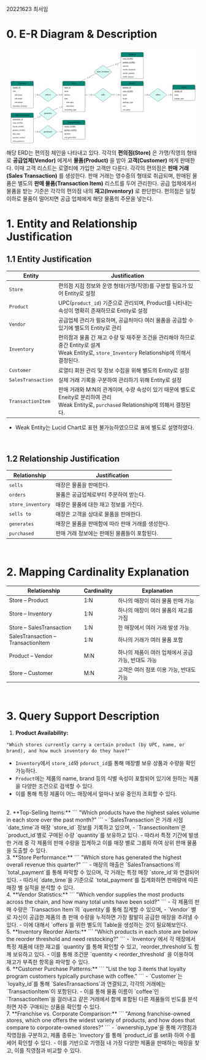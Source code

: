 20221623 최서임
<br>
#  0. E-R Diagram & Description

![](../../Z.%20Docs/img/DBMS%20ER%20diagram%20(UML%20notation)%201.png)
<br>
해당 ERD는 편의점 체인을 나타내고 있다. 각각의 **편의점(Store)** 은 가맹/직영의 형태로 **공급업체(Vendor)** 에게서 **물품(Product)** 을 받아 **고객(Customer)** 에게 판매한다. 이때 고객 리스트는 로열티에 가입한 고객만 다룬다.
각각의 편의점은 **판매 거래(Sales Transaction)** 를 생성한다. 판매 거래는 영수증의 형태로 취급되며, 판매된 물품은 별도의 **판매 물품(Transaction Item)** 리스트를 두어 관리한다.
공급 업체에게서 물품을 받는 기준은 각각의 편의점 내의 **재고(Inventory)** 로 판단한다. 편의점은 일정 이하로 물품이 떨어지면 공급 업체에게 해당 물품의 주문을 넣는다.
<br>

# 1. Entity and Relationship Justification

## 1.1 Entity Justification

| Entity             | Justification                                                                                               |
| ------------------ | ----------------------------------------------------------------------------------------------------------- |
| `Store`            | 편의점 지점 정보와 운영 형태(가맹/직영)를 구분할 필요가 있어 Entity로 설정                                                              |
| `Product`          | UPC(`product_id`) 기준으로 관리되며, Product를 나타내는 속성이 명확히 존재하므로 Entity로 설정                                         |
| `Vendor`           | 공급업체 관리가 필요하며, 공급처마다 여러 물품을 공급할 수 있기에 별도의 Entity로 관리                                                        |
| `Inventory`        | 편의점과 물품 간 재고 수량 및 재주문 조건을 관리해야 하므로 중간 Entity로 설계<br>Weak Entity로, `store_Inventory` Relationship에 의해서 결정된다. |
| `Customer`         | 로열티 회원 관리 및 정보 수집을 위해 별도의 Entity로 설정                                                                        |
| `SalesTransaction` | 실제 거래 기록을 구분하여 관리하기 위해 Entity로 설정                                                                           |
| `TransactionItem`  | 판매 거래와 M:N의 관계이며, 수량 속성이 있기 때문에 별도로 Eneity로 분리하여 관리<br>Weak Entity로, `purchased` Relationship에 의해서 결정된다.    |
- Weak Entity는 Lucid Chart로 표현 불가능하였으므로 표에 별도로 설명하였다.
<br>

## 1.2 Relationship Justification

| Relationship      | Justification                |
| ----------------- | ---------------------------- |
| `sells`           | 매장은 물품을 판매한다.                |
| `orders`          | 물품은 공급업체로부터 주문하여 받는다.        |
| `store_inventory` | 매장은 물품에 대한 재고 정보를 가진다.       |
| `sells to`        | 매장은 고객을 상대로 물품을 판매한다.        |
| `generates`       | 매장은 물품을 판매함에 따라 판매 거래를 생성한다. |
| `purchased`       | 판매 거래 정보에는 판매된 물품들이 포함된다.    |
<br>

# 2. Mapping Cardinality Explanation

| Relationship                       | Cardinality | Explanation                   |
| ---------------------------------- | ----------- | ----------------------------- |
| Store – Product                    | 1:N         | 하나의 매장이 여러 물품 판매 가능           |
| Store – Inventory                  | 1:N         | 하나의 매장이 여러 물품의 재고를 가짐         |
| Store – SalesTransaction           | 1:N         | 한 매장에서 여러 거래 발생 가능            |
| SalesTransaction – TransactionItem | 1:N         | 하나의 거래가 여러 물품 포함              |
| Product – Vendor                   | M:N         | 하나의 제품이 여러 업체에서 공급 가능, 반대도 가능 |
| Store – Customer                   | M:N         | 고객은 여러 점포 이용 가능, 반대도 가능       |
<br>

# 3. Query Support Description

1. **Product Availability:** 
```
"Which stores currently carry a certain product (by UPC, name, or brand), and how much inventory do they have?"
```
- `Inventory`에서 `store_id`와 `pdoruct_id`를 통해 매장별 보유 상품과 수량을 확인 가능하다. 
- `Product`에는 제품의 name, brand 등의 식별 속성이 포함되어 있기에 원하는 제품을 다양한 조건으로 검색할 수 있다.
- 이를 통해 특정 제품이 어느 매장에서 얼마나 보유 중인지 조회할 수 있다.
<br>
2. **Top-Selling Items:**
```
"Which products have the highest sales volume in each store over the past month?"
```
- `SalesTransaction`은 거래 시점 `date_time`과 매장 `store_id` 정보를 기록하고 있으며,
- `TransectionItem`은 `product_id`별로 구매된 수량 `quantity`를 보유하고 있다.
- 따라서 특정 기간에 발생한 거래 중 각 제품의 판매 수량을 집계하고 이를 매장 별로 그룹화 하여 상위 판매 물품을 도출할 수 있다.
<br>
3. **Store Performance:**
```
 "Which store has generated the highest overall revenue this quarter?"
```
- 매장의 매출은 `SalesTransactions`의 `total_payment`를 통해 파악할 수 있으며, 각 거래는 특정 매장 `store_id`와 연결되어 있다.
- 따라서 `date_time`을 기준으로 `total_payment`를 집계화하면 판매량에 따른 매장 별 실적을 분석할 수 있다.
<br>
4. **Vendor Statistics:** 
```
"Which vendor supplies the most products across the chain, and how many total units have been sold?"
```
- 각 제품의 판매 수량은 `Transaction Item`의 `quentity`를 통해 집계할 수 있으며,
- `Vendor` 별로 자신이 공급한 제품의 총 판매 수량을 누적하면 가장 활발히 공급한 매장을 추려낼 수 있다.
- 이에 대해서 `offers`를 위한 별도의 Table을 생성하는 것이 필요해보인다.
<br>
5. **Inventory Reorder Alerts:**
```
"Which products in each store are below the reorder threshold and need restocking?"
```
- `Inventory`에서 각 매장에서 특정 제품에 대한 재고를 `quantity`를 통해 확인할 수 있고, `reorder_threshold`도 함께 보유하고 있다.
- 이를 통해 조건문 `quentity < reorder_threshold` 을 이용하여 재고가 부족한 항목을 파악할 수 있다.
<br>
6. **Customer Purchase Patterns:**
```
"List the top 3 items that loyalty program customers typically purchase with coffee."
```
- `Customer`는 `loyalty_id`를 통해 `SalesTransactions`과 연결되고, 각각의 거래에는 `TransactionItem`이 포함된다.
- 이를 통해 물품 이름이 `coffee`인 `TransactionItem`을 걸러내고 같은 거래에서 함께 포함된 다른 제품들의 빈도를 분석하면 자주 구매되는 상품을 확인할 수 있다.
<br>
7. **Franchise vs. Corporate Comparison:**
```
"Among franchise-owned stores, which one offers the widest variety of products, and how does that compare to corporate-owned stores?"
```
- `ownership_type`을 통해 가맹점과 직영점을 구분하고, 제품 종류는 `Invectory`를 통해 `product_id`를 set화 하여 수를 세어 확인할 수 있다.
- 이를 기반으로 가맹점 내 가장 다양한 제품을 판매하는 매장을 찾고, 이를 직영점과 비교할 수 있다.